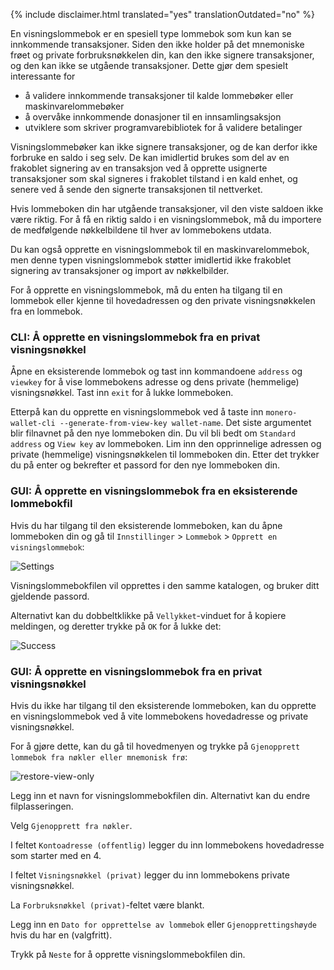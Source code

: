 {% include disclaimer.html translated="yes" translationOutdated="no" %}

En visningslommebok er en spesiell type lommebok som kun kan se innkommende transaksjoner. Siden den ikke holder på det mnemoniske frøet og private forbruksnøkkelen din, kan den ikke signere transaksjoner, og den kan ikke se utgående transaksjoner. Dette gjør dem spesielt interessante for

* å validere innkommende transaksjoner til kalde lommebøker eller maskinvarelommebøker
* å overvåke innkommende donasjoner til en innsamlingsaksjon
* utviklere som skriver programvarebibliotek for å validere betalinger

Visningslommebøker kan ikke signere transaksjoner, og de kan derfor ikke forbruke en saldo i seg selv. De kan imidlertid brukes som del av en frakoblet signering av en transaksjon ved å opprette usignerte transaksjoner som skal signeres i frakoblet tilstand i en kald enhet, og senere ved å sende den signerte transaksjonen til nettverket.

Hvis lommeboken din har utgående transaksjoner, vil den viste saldoen ikke være riktig. For å få en riktig saldo i en visningslommebok, må du importere de medfølgende nøkkelbildene til hver av lommebokens utdata.

Du kan også opprette en visningslommebok til en maskinvarelommebok, men denne typen visningslommebok støtter imidlertid ikke frakoblet signering av transaksjoner og import av nøkkelbilder.

For å opprette en visningslommebok, må du enten ha tilgang til en lommebok eller kjenne til hovedadressen og den private visningsnøkkelen fra en lommebok.

### CLI: Å opprette en visningslommebok fra en privat visningsnøkkel

Åpne en eksisterende lommebok og tast inn kommandoene `address` og `viewkey` for å vise lommebokens adresse og dens private (hemmelige) visningsnøkkel. Tast inn `exit` for å lukke lommeboken.

Etterpå kan du opprette en visningslommebok ved å taste inn `monero-wallet-cli --generate-from-view-key wallet-name`. Det siste argumentet blir filnavnet på den nye lommeboken din. Du vil bli bedt om `Standard address` og `View key` av lommeboken. Lim inn den opprinnelige adressen og private (hemmelige) visningsnøkkelen til lommeboken din. Etter det trykker du på enter og bekrefter et passord for den nye lommeboken din.

### GUI: Å opprette en visningslommebok fra en eksisterende lommebokfil
Hvis du har tilgang til den eksisterende lommeboken, kan du åpne lommeboken din og gå til `Innstillinger` > `Lommebok` > `Opprett en visningslommebok`:

![Settings](/img/resources/user-guides/en/view-only/settings.png)

Visningslommebokfilen vil opprettes i den samme katalogen, og bruker ditt gjeldende passord.

Alternativt kan du dobbeltklikke på `Vellykket`-vinduet for å kopiere meldingen, og deretter trykke på `OK` for å lukke det:

![Success](/img/resources/user-guides/en/view-only/Success.png)

### GUI: Å opprette en visningslommebok fra en privat visningsnøkkel
Hvis du ikke har tilgang til den eksisterende lommeboken, kan du opprette en visningslommebok ved å vite lommebokens hovedadresse og private visningsnøkkel.

For å gjøre dette, kan du gå til hovedmenyen og trykke på `Gjenopprett lommebok fra nøkler eller mnemonisk frø`:

![restore-view-only](/img/resources/user-guides/en/view-only/restore-view-only.png)

Legg inn et navn for visningslommebokfilen din. Alternativt kan du endre filplasseringen.

Velg `Gjenopprett fra nøkler`.

I feltet `Kontoadresse (offentlig)` legger du inn lommebokens hovedadresse som starter med en 4.

I feltet `Visningsnøkkel (privat)` legger du inn lommebokens private visningsnøkkel.

La `Forbruksnøkkel (privat)`-feltet være blankt.

Legg inn en `Dato for opprettelse av lommebok` eller `Gjenopprettingshøyde` hvis du har en (valgfritt).

Trykk på `Neste` for å opprette visningslommebokfilen din.
